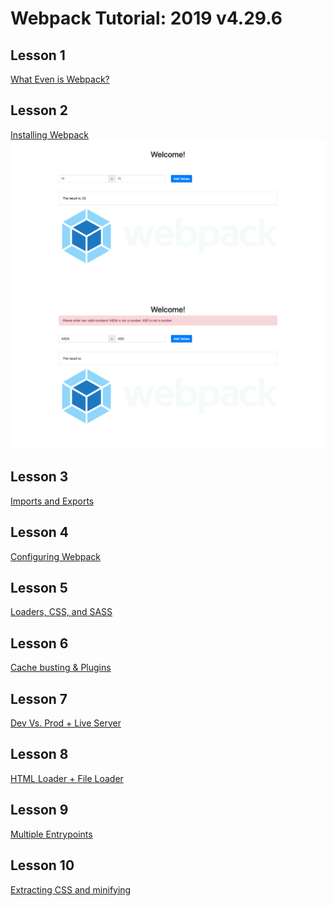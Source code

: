 # Webpack Tutorial: 2019 v4.29.6

## Lesson 1

[What Even is Webpack?](https://www.youtube.com/watch?v=3On5Z0gjf4U&list=PLblA84xge2_zwxh3XJqy6UVxS60YdusY8)

## Lesson 2

[Installing Webpack](https://www.youtube.com/watch?v=5XrYSbUbS9o&list=PLblA84xge2_zwxh3XJqy6UVxS60YdusY8&index=2)
![img](/assets/screenshot1.png)
![img](/assets/screenshot2.png)

## Lesson 3

[Imports and Exports](https://www.youtube.com/watch?v=8QYt1_17nk8&list=PLblA84xge2_zwxh3XJqy6UVxS60YdusY8&index=3)

## Lesson 4

[Configuring Webpack]()

## Lesson 5

[Loaders, CSS, and SASS]()

## Lesson 6

[Cache busting & Plugins]()

## Lesson 7

[Dev Vs. Prod + Live Server]()

## Lesson 8

[HTML Loader + File Loader]()

## Lesson 9

[Multiple Entrypoints]()

## Lesson 10

[Extracting CSS and minifying]()
